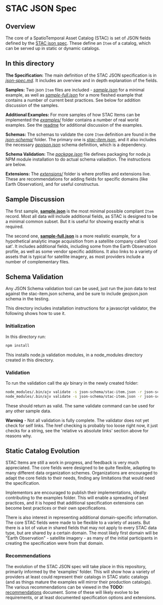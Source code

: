 # STAC JSON Spec

## Overview

The core of a SpatioTemporal Asset Catalog (STAC) is set of JSON fields defined by the [STAC json spec](json-spec.md).
These define an `Item` of a catalog, which can be served up in static or dynamic catalogs. 

## In this directory


**The Specification:** The main definition of the STAC JSON specification is in *[json-spec.md](json-spec.md)*. It includes an 
overview and in depth explanation of the fields.

**Samples:** Two json `Item` files are included - *[sample.json](sample.json)* for a minimal example, as well as 
*[sample-full.json](sample-full.json)* for a more fleshed example that contains a number of current best practices. See below
for addition discussion of the samples.

**Additional Examples:** For more samples of how STAC Items can be implemented the *[examples/](examples/)* folder contains
a number of real world examples. See the [readme](examples/README.md) for additional discussion of the examples.

**Schemas:** The schemas to validate the core `Item` definition are found in the *[json-schema/](json-schema/)* folder. 
The primary one is *[stac-item.json](json-schema/stac-item.json)*, and it also includes the necessary *[geojson.json](json-schema/geojson.json)*
schema definition, which is a dependency.

**Schema Validation:** The *[package.json](package.json)* file defines packaging for node.js NPM module installation to do
actual schema valiadtion. The instructions are below.

**Extensions:** The *[extensions/](extensions/)* folder is where profiles and extensions live. These are recommendations for
adding fields for specific domains (like Earth Observation), and for useful constructus.

## Sample Discussion

The first sample, **[sample.json](sample.json)** is the most minimal possible compliant `Item` record. Most all data will
include additional fields, as STAC is designed to be a minimal common subset. But it is useful for showing exactly what is
required.

The second one, **[sample-full.json](sample-full.json)** is a more realistic example, for a hypothetical analytic image 
acquisition from a satellite company called 'cool sat'. It includes additional fields, including some from the Earth 
Observation profile, as well as some vendor specific additions. It also links to a variety of assets that is typical for
satellite imagery, as most providers include a number of complementary files.

## Schema Validation

Any JSON Schema validation tool can be used, just run the json data to test against the stac-item.json schema, and be sure to
include geojson.json schema in the testing. 

This directory includes installation instructions for a javascript validator, the following shows how to use it.

### Initialization

In this directory run:

```bash
npm install
```
This installs node.js validation modules, in a node_modules directory created in this directory.

### Validation

To run the validation call the ajv binary in the newly created folder:

```bash
node_modules/.bin/ajv validate -s json-schema/stac-item.json -r json-schema/geojson.json -d sample.json --verbose
node_modules/.bin/ajv validate -s json-schema/stac-item.json -r json-schema/geojson.json -d examples/landsat8-sample.json --verbose
```

These should return as valid. The same validate command can be used for any other sample data.

**Warning** - Not all validation is fully complete. The validator does not yet check for self links. The href checking is probably
too loose right now, it just checks for a string, see the 'relative vs absolute links' section above for reasons why. 


## Static Catalog Evolution 

STAC Items are still a work in progress, and feedback is very much appreciated. The core fields were designed to be 
quite flexible, adapting to many different data organization schemes. Organizations are encouraged to adapt 
the core fields to their needs, finding any limitations that would need the specification.

Implementors are encouraged to publish their implementations, ideally contributing to the examples folder.
This will enable a spreading of best practices, and it is hoped that additional specification extensions can
become best practices or their own specifications.

There is also interest in representing additional domain-specific information. The core STAC fields were
made to be flexible to a variety of assets. But there is a lot of value in shared fields that may not apply
to every STAC data type, but are shared by a certain domain. The most likely first domain will be "Earth
Observation" - satellite imagery - as many of the initial participants in creating the specification were
from that domain.

### Recommendations

The evolution of the STAC JSON spec will take place in this repository, primarily informed by the 'examples' folder. 
This will show how a variety of providers at least could represent their catalogs in STAC static catalogs 
(and as things mature the examples will mirror their production catalogs). The various recommendations can 
be viewed in the **TODO:** [recommendations](recommendations.md) document. Some of these will likely
evolve to be requirements, or at least documented specification options and extensions. 






